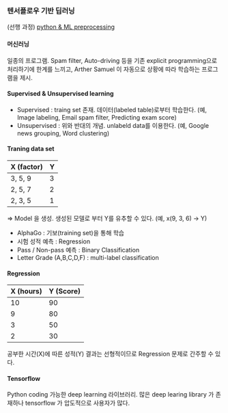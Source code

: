 ### 텐서플로우 기반 딥러닝

(선행 과정) [python & ML preprocessing](https://github.com/dgjung0220/machineLearning_preprocessing)

#### 머신러닝
일종의 프로그램. Spam filter, Auto-driving 등을 기존 explicit programming으로 처리하기에 한계를 느끼고, Arther Samuel 이 자동으로 상황에 따라 학습하는 프로그램을 제시.

#### Supervised & Unsupervised learning
* Supervised : traing set 존재. 데이터(labeled table)로부터 학습한다. (예, Image labeling, Email spam filter, Predicting exam score)
* Unsupervised : 위와 반대의 개념. unlabeld data를 이용한다. (예, Google news grouping, Word clustering)

#### Traning data set
X (factor) | Y
-----------|-----------
3, 5, 9 | 3
2, 5, 7 | 2
2, 3, 5 | 1

=> Model 을 생성. 생성된 모델로 부터 Y를 유추할 수 있다. (예, x(9, 3, 6) -> Y)

* AlphaGo : 기보(training set)을 통해 학습
* 시험 성적 예측 : Regression
* Pass / Non-pass 예측 : Binary Classification
* Letter Grade (A,B,C,D,F) : multi-label classification

#### Regression
X (hours) | Y (Score)
----------|----------
10 | 90
9 | 80
3 | 50
2 | 30

공부한 시간(X)에 따른 성적(Y) 결과는 선형적이므로 Regression 문제로 간주할 수 있다.

#### Tensorflow
Python coding 가능한 deep learning 라이브러리. 많은 deep learing library 가 존재하나 tensorflow 가 압도적으로 사용자가 많다.



